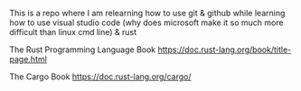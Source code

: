This is a repo where I am relearning how to use git & github while learning how to use visual studio code (why does microsoft make it so much more difficult than linux cmd line) & rust 

The Rust Programming Language Book
https://doc.rust-lang.org/book/title-page.html

The Cargo Book
https://doc.rust-lang.org/cargo/